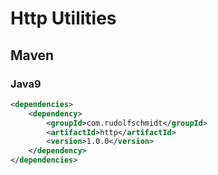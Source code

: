 # Http Utilities

## Maven

### Java9
```xml
<dependencies>
    <dependency>
        <groupId>com.rudolfschmidt</groupId>
        <artifactId>http</artifactId>
        <version>1.0.0</version>
    </dependency>
</dependencies>
```
